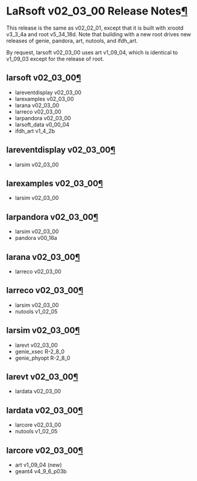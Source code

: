 LaRsoft v02\_03\_00 Release Notes[¶](#LaRsoft-v02_03_00-Release-Notes)
======================================================================

This release is the same as v02\_02\_01, except that it is built with xrootd v3\_3\_4a and root v5\_34\_18d. Note that building with a new root drives new releases of genie, pandora, art, nutools, and ifdh\_art.

By request, larsoft v02\_03\_00 uses art v1\_09\_04, which is identical to v1\_09\_03 except for the release of root.


larsoft v02\_03\_00[¶](#larsoft-v02_03_00)
------------------------------------------

-   lareventdisplay v02\_03\_00
-   larexamples v02\_03\_00
-   larana v02\_03\_00
-   larreco v02\_03\_00
-   larpandora v02\_03\_00
-   larsoft\_data v0\_00\_04
-   ifdh\_art v1\_4\_2b


lareventdisplay v02\_03\_00[¶](#lareventdisplay-v02_03_00)
----------------------------------------------------------

-   larsim v02\_03\_00


larexamples v02\_03\_00[¶](#larexamples-v02_03_00)
--------------------------------------------------

-   larsim v02\_03\_00


larpandora v02\_03\_00[¶](#larpandora-v02_03_00)
------------------------------------------------

-   larsim v02\_03\_00
-   pandora v00\_16a


larana v02\_03\_00[¶](#larana-v02_03_00)
----------------------------------------

-   larreco v02\_03\_00


larreco v02\_03\_00[¶](#larreco-v02_03_00)
------------------------------------------

-   larsim v02\_03\_00
-   nutools v1\_02\_05


larsim v02\_03\_00[¶](#larsim-v02_03_00)
----------------------------------------

-   larevt v02\_03\_00
-   genie\_xsec R-2\_8\_0
-   genie\_phyopt R-2\_8\_0


larevt v02\_03\_00[¶](#larevt-v02_03_00)
----------------------------------------

-   lardata v02\_03\_00


lardata v02\_03\_00[¶](#lardata-v02_03_00)
------------------------------------------

-   larcore v02\_03\_00
-   nutools v1\_02\_05


larcore v02\_03\_00[¶](#larcore-v02_03_00)
------------------------------------------

-   art v1\_09\_04 (new)
-   geant4 v4\_9\_6\_p03b

